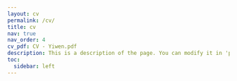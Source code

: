 ```yaml
---
layout: cv
permalink: /cv/
title: cv
nav: true
nav_order: 4
cv_pdf: CV - Yiwen.pdf
description: This is a description of the page. You can modify it in 'pages/_cv.md'. You can also change or remove the top pdf download button.
toc:
  sidebar: left
---
```

